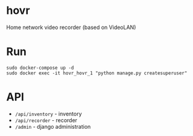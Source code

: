 hovr
===============
Home network video recorder (based on VideoLAN)

# Run

```
sudo docker-compose up -d
sudo docker exec -it hovr_hovr_1 "python manage.py createsuperuser"
```

# API
- `/api/inventory` - inventory
- `/api/recorder` - recorder
- `/admin` - django administration